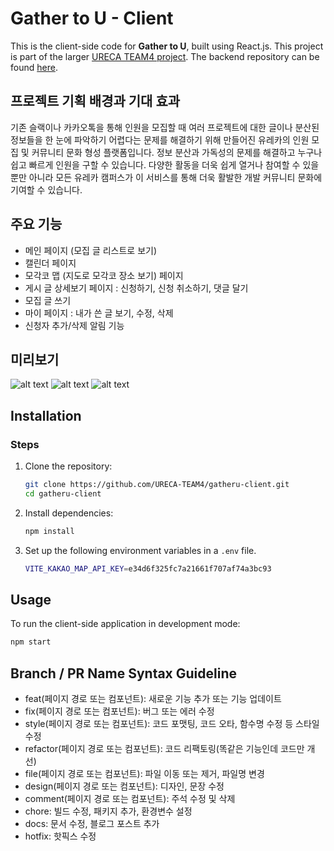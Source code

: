 # Gather to U - Client

This is the client-side code for **Gather to U**, built using React.js. This project is part of the larger [URECA TEAM4 project](https://github.com/URECA-TEAM4). The backend repository can be found [here](https://github.com/URECA-TEAM4/gatheru-server).

## 프로젝트 기획 배경과 기대 효과

기존 슬랙이나 카카오톡을 통해 인원을 모집할 때 여러 프로젝트에 대한 글이나 분산된 정보들을 한 눈에 파악하기 어렵다는 문제를 해결하기 위해 만들어진 유레카의 인원 모집 및 커뮤니티 문화 형성 플랫폼입니다. 정보 분산과 가독성의 문제를 해결하고 누구나 쉽고 빠르게 인원을 구할 수 있습니다. 다양한 활동을 더욱 쉽게 열거나 참여할 수 있을 뿐만 아니라 모든 유레카 캠퍼스가 이 서비스를 통해 더욱 활발한 개발 커뮤니티 문화에 기여할 수 있습니다.

## 주요 기능

- 메인 페이지 (모집 글 리스트로 보기)
- 캘린더 페이지
- 모각코 맵 (지도로 모각코 장소 보기) 페이지
- 게시 글 상세보기 페이지 : 신청하기, 신청 취소하기, 댓글 달기
- 모집 글 쓰기
- 마이 페이지 : 내가 쓴 글 보기, 수정, 삭제
- 신청자 추가/삭제 알림 기능

## 미리보기

![alt text](<Screenshot 2024-09-30 at 5.36.28 PM.png>)
![alt text](<Screenshot 2024-09-30 at 5.38.15 PM.png>)
![alt text](<Screenshot 2024-09-30 at 5.38.24 PM.png>)

## Installation

### Steps

1. Clone the repository:

   ```bash
   git clone https://github.com/URECA-TEAM4/gatheru-client.git
   cd gatheru-client
   ```

2. Install dependencies:

   ```bash
   npm install
   ```

3. Set up the following environment variables in a `.env` file.

   ```bash
   VITE_KAKAO_MAP_API_KEY=e34d6f325fc7a21661f707af74a3bc93
   ```

## Usage

To run the client-side application in development mode:

```bash
npm start
```

## Branch / PR Name Syntax Guideline

- feat(페이지 경로 또는 컴포넌트): 새로운 기능 추가 또는 기능 업데이트
- fix(페이지 경로 또는 컴포넌트): 버그 또는 에러 수정
- style(페이지 경로 또는 컴포넌트): 코드 포맷팅, 코드 오타, 함수명 수정 등 스타일 수정
- refactor(페이지 경로 또는 컴포넌트): 코드 리팩토링(똑같은 기능인데 코드만 개선)
- file(페이지 경로 또는 컴포넌트): 파일 이동 또는 제거, 파일명 변경
- design(페이지 경로 또는 컴포넌트): 디자인, 문장 수정
- comment(페이지 경로 또는 컴포넌트): 주석 수정 및 삭제
- chore: 빌드 수정, 패키지 추가, 환경변수 설정
- docs: 문서 수정, 블로그 포스트 추가
- hotfix: 핫픽스 수정
